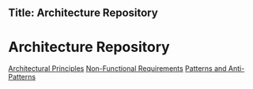 Title: Architecture Repository
---
# Architecture Repository

[Architectural Principles](./architecture/architectural-principles/0-architecturalPrinciples.md)
[Non-Functional Requirements](./architecture/non-functional-requirements/)
[Patterns and Anti-Patterns](./architecture/patterns-and-antipatterns/)
